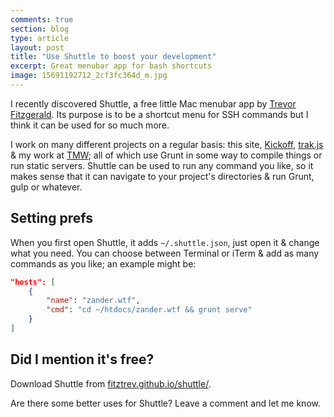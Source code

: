 ```yaml
---
comments: true
section: blog
type: article
layout: post
title: "Use Shuttle to boost your development"
excerpt: Great menubar app for bash shortcuts
image: 15691192712_2cf3fc364d_m.jpg
---
```


I recently discovered Shuttle, a free little Mac menubar app by [Trevor Fitzgerald](http://trevorfitzgerald.com/). Its purpose is to be a shortcut menu for SSH commands but I think it can be used for so much more.

I work on many different projects on a regular basis: this site, [Kickoff](http://tmwagency.github.io/kickoff/), [trak.js](https://github.com/tmwagency/trak.js) & my work at [TMW](http://tmwunlimited.com); all of which use Grunt in some way to compile things or run static servers. Shuttle can be used to run any command you like, so it makes sense that it can navigate to your project's directories & run Grunt, gulp or whatever.

## Setting prefs
When you first open Shuttle, it adds `~/.shuttle.json`, just open it & change what you need. You can choose between Terminal or iTerm & add as many commands as you like; an example might be:

```json
"hosts": [
	{
		"name": "zander.wtf",
		"cmd": "cd ~/htdocs/zander.wtf && grunt serve"
	}
]
```

## Did I mention it's free?
Download Shuttle from [fitztrev.github.io/shuttle/](http://fitztrev.github.io/shuttle/).

Are there some better uses for Shuttle? Leave a comment and let me know.

